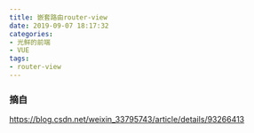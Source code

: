 ```yaml
---
title: 嵌套路由router-view
date: 2019-09-07 18:17:32
categories:
- 光鲜的前端
- VUE
tags:
- router-view
---
```


<!--more-->

### 摘自
https://blog.csdn.net/weixin_33795743/article/details/93266413